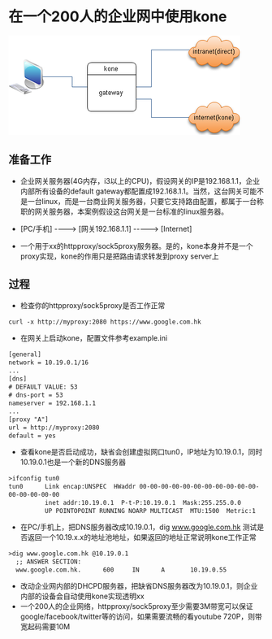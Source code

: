 # 在一个200人的企业网中使用kone
<img src="../images/kone.png" border=0>

## 准备工作
  * 企业网关服务器(4G内存，i3以上的CPU)，假设网关的IP是192.168.1.1，企业内部所有设备的default gateway都配置成192.168.1.1。当然，这台网关可能不是一台linux，而是一台商业网关服务器，只要它支持路由配置，都属于一台称职的网关服务器，本案例假设这台网关是一台标准的linux服务器。
  * [PC/手机] ----> [网关192.168.1.1] -----> [Internet]

  * 一个用于xx的httpproxy/sock5proxy服务器。是的，kone本身并不是一个proxy实现，kone的作用只是把路由请求转发到proxy server上

##  过程
  * 检查你的httpproxy/sock5proxy是否工作正常
```
curl -x http://myproxy:2080 https://www.google.com.hk
```
  * 在网关上启动kone，配置文件参考example.ini
```
[general]
network = 10.19.0.1/16
...
[dns]
# DEFAULT VALUE: 53
# dns-port = 53
nameserver = 192.168.1.1
...
[proxy "A"]
url = http://myproxy:2080
default = yes
```
  * 查看kone是否启动成功，缺省会创建虚拟网口tun0，IP地址为10.19.0.1，同时10.19.0.1也是一个新的DNS服务器
```
>ifconfig tun0
tun0      Link encap:UNSPEC  HWaddr 00-00-00-00-00-00-00-00-00-00-00-00-00-00-00-00  
          inet addr:10.19.0.1  P-t-P:10.19.0.1  Mask:255.255.0.0
          UP POINTOPOINT RUNNING NOARP MULTICAST  MTU:1500  Metric:1
```

  * 在PC/手机上，把DNS服务器改成10.19.0.1，dig www.google.com.hk 测试是否返回一个10.19.x.x的地址池地址，如果返回的地址正常说明kone工作正常
```
>dig www.google.com.hk @10.19.0.1                   
  ;; ANSWER SECTION:                                  
  www.google.com.hk.      600     IN      A       10.19.0.55
```    
  * 改动企业网内部的DHCPD服务器，把缺省DNS服务器改为10.19.0.1，则企业内部的设备会自动使用kone实现透明xx
  * 一个200人的企业网络，httpproxy/sock5proxy至少需要3M带宽可以保证google/facebook/twitter等的访问，如果需要流畅的看youtube 720P，则带宽起码需要10M
